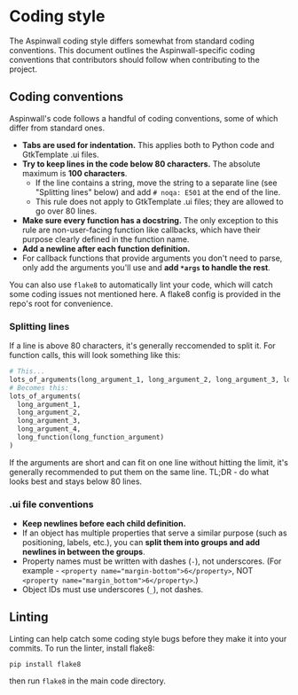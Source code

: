 # Coding style

The Aspinwall coding style differs somewhat from standard coding conventions. This document outlines the Aspinwall-specific coding conventions that contributors should follow when contributing to the project.

## Coding conventions

Aspinwall's code follows a handful of coding conventions, some of which differ from standard ones.

 * **Tabs are used for indentation.** This applies both to Python code and GtkTemplate .ui files.
 * **Try to keep lines in the code below 80 characters.** The absolute maximum is **100 characters**.
   * If the line contains a string, move the string to a separate line (see "Splitting lines" below) and add `# noqa: E501` at the end of the line.
   * This rule does not apply to GtkTemplate .ui files; they are allowed to go over 80 lines.
 * **Make sure every function has a docstring.** The only exception to this rule are non-user-facing function like callbacks, which have their purpose clearly defined in the function name.
 * **Add a newline after each function definition.**
 * For callback functions that provide arguments you don't need to parse, only add the arguments you'll use and **add `*args` to handle the rest**.

You can also use `flake8` to automatically lint your code, which will catch some coding issues not mentioned here. A flake8 config is provided in the repo's root for convenience.

### Splitting lines

If a line is above 80 characters, it's generally reccomended to split it. For function calls, this will look something like this:

```python
# This...
lots_of_arguments(long_argument_1, long_argument_2, long_argument_3, long_argument_4, long_function(long_function_argument))
# Becomes this:
lots_of_arguments(
  long_argument_1,
  long_argument_2,
  long_argument_3,
  long_argument_4,
  long_function(long_function_argument)
)
```

If the arguments are short and can fit on one line without hitting the limit, it's generally recommended to put them on the same line. TL;DR - do what looks best and stays below 80 lines.

### .ui file conventions

 * **Keep newlines before each child definition.**
 * If an object has multiple properties that serve a similar purpose (such as positioning, labels, etc.), you can **split them into groups and add newlines in between the groups**.
 * Property names must be written with dashes (`-`), not underscores. (For example - `<property name="margin-bottom">6</property>`, NOT `<property name="margin_bottom">6</property>`.)
 * Object IDs must use underscores (`_`), not dashes.

## Linting

Linting can help catch some coding style bugs before they make it into your commits. To run the linter, install flake8:

```shell
pip install flake8
```

then run `flake8` in the main code directory.
